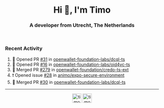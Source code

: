 <h1 align="center">Hi 👋, I'm Timo</h1>
<h3 align="center">A developer from Utrecht, The Netherlands</h3>
<br/>
<!-- https://github.com/rahuldkjain/github-profile-readme-generator --!>

<!--  <p align="left"><img src="https://github-readme-stats.vercel.app/api?username=timoglastra&show_icons=true&count_private=true&" alt="timoglastra" /></p> --!>

<!--
Github language stats
<p align="left"><img src="https://github-readme-stats.vercel.app/api/top-langs/?username=timoglastra&layout=compact" alt="timoglastra" /><p>
-->

<!-- Codestats language stats -->
<!-- <p align="left"><img src="https://codestats-readme.vercel.app/api/top-langs/?username=timoglastra&layout=compact&language_count=12" alt="timoglastra" /><p>    --!>
  
<h3>Recent Activity</h3>

<!--START_SECTION:activity-->
1. 💪 Opened PR [#31](https://github.com/openwallet-foundation-labs/dcql-ts/pull/31) in [openwallet-foundation-labs/dcql-ts](https://github.com/openwallet-foundation-labs/dcql-ts)
2. 💪 Opened PR [#16](https://github.com/openwallet-foundation-labs/oid4vc-ts/pull/16) in [openwallet-foundation-labs/oid4vc-ts](https://github.com/openwallet-foundation-labs/oid4vc-ts)
3. 🎉 Merged PR [#279](https://github.com/openwallet-foundation/credo-ts-ext/pull/279) in [openwallet-foundation/credo-ts-ext](https://github.com/openwallet-foundation/credo-ts-ext)
4. ❗ Opened issue [#28](https://github.com/animo/expo-secure-environment/issues/28) in [animo/expo-secure-environment](https://github.com/animo/expo-secure-environment)
5. 🎉 Merged PR [#30](https://github.com/openwallet-foundation-labs/dcql-ts/pull/30) in [openwallet-foundation-labs/dcql-ts](https://github.com/openwallet-foundation-labs/dcql-ts)
<!--END_SECTION:activity-->

---

<p align="center">
<a href="https://twitter.com/timoglastra" target="blank"><img align="center" src="https://cdn.jsdelivr.net/npm/simple-icons@3.0.1/icons/twitter.svg" alt="timoglastra" height="30" width="30" /></a>
<a href="https://linkedin.com/in/timoglastra" target="blank"><img align="center" src="https://cdn.jsdelivr.net/npm/simple-icons@3.0.1/icons/linkedin.svg" alt="timoglastra" height="30" width="30" /></a>
</p>



